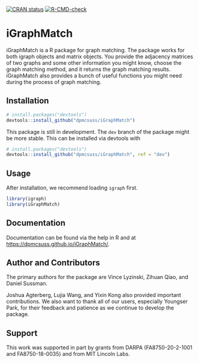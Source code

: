 <!-- badges: start -->
[![CRAN status](https://www.r-pkg.org/badges/version/iGraphMatch)](https://CRAN.R-project.org/package=iGraphMatch)
[![R-CMD-check](https://github.com/dpmcsuss/iGraphMatch/actions/workflows/R-CMD-check.yaml/badge.svg)](https://github.com/dpmcsuss/iGraphMatch/actions/workflows/R-CMD-check.yaml)
<!-- badges: end -->

<!--  Old badges
[![Codecov test coverage](https://app.codecov.io/gh/dpmcsuss/iGraphMatch/branch/dev/graph/badge.svg)](https://app.codecov.io/gh/dpmcsuss/iGraphMatch?branch=dev)
[![R-CMD-check](https://github.com/dpmcsuss/iGraphMatch/workflows/R-CMD-check/badge.svg)](https://github.com/dpmcsuss/iGraphMatch/actions) -->


<!-- [![Build Status](https://travis-ci.com/dpmcsuss/iGraphMatch.svg?branch=dev)](https://travis-ci.com/dpmcsuss/iGraphMatch) -->

# iGraphMatch

iGraphMatch is a R package for graph matching. The package works for both igraph objects and matrix objects. You provide the adjacency matrices of two graphs and some other information you might know, choose the graph matching method, and it returns the graph matching results. iGraphMatch also provides a bunch of useful functions you might need during the process of graph matching.

Installation
------------
``` r
# install.packages("devtools")
devtools::install_github("dpmcsuss/iGraphMatch")
```

This package is still in development. The `dev` branch of the package might be more stable. This can be installed via devtools with

``` r
# install.packages("devtools")
devtools::install_github("dpmcsuss/iGraphMatch", ref = "dev")
```

Usage
------------

After installation, we recommend loading `igraph` first.
``` r
library(igraph)
library(iGraphMatch)
``` 

Documentation
------------

Documentation can be found via the help in R and at https://dpmcsuss.github.io/iGraphMatch/.



Author and Contributors
-----------------------

The primary authors for the package are Vince Lyzinski, Zihuan Qiao, and Daniel Sussman.

Joshua Agterberg, Lujia Wang, and Yixin Kong also provided important contributions. We also want to thank all of our users, especially Youngser Park, for their feedback and patience as we continue to develop the package.


Support
-------

This work was supported in part by grants from DARPA (FA8750-20-2-1001 and FA8750-18-0035) and from MIT Lincoln Labs.
